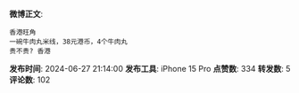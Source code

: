 **微博正文**: 
```
香港旺角
一碗牛肉丸米线，38元港币，4个牛肉丸
贵不贵? 香港
```
**发布时间**: 2024-06-27 21:14:00
**发布工具**: iPhone 15 Pro
**点赞数**: 334
**转发数**: 5
**评论数**: 102
